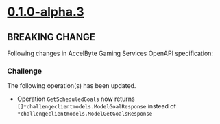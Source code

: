 # [0.1.0-alpha.3]

## BREAKING CHANGE

Following changes in AccelByte Gaming Services OpenAPI specification:

### Challenge

The following operation(s) has been updated.

- Operation `GetScheduledGoals` now returns `[]*challengeclientmodels.ModelGoalResponse` instead of `*challengeclientmodels.ModelGetGoalsResponse`

[0.1.0-alpha.3]: https://github.com/AccelByte/accelbyte-go-modular-sdk/compare/challenge-sdk/0.1.0-alpha.2..0.1.0-alpha.3
